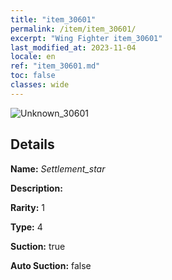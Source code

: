```yaml
---
title: "item_30601"
permalink: /item/item_30601/
excerpt: "Wing Fighter item_30601"
last_modified_at: 2023-11-04
locale: en
ref: "item_30601.md"
toc: false
classes: wide
---
```



 ![Unknown_30601](/images/item/Settlement_star_p.png)



## Details

 **Name:** *Settlement_star* 

 **Description:** 

 **Rarity:** 1 

 **Type:** 4 

 **Suction:** true 

 **Auto Suction:** false 


